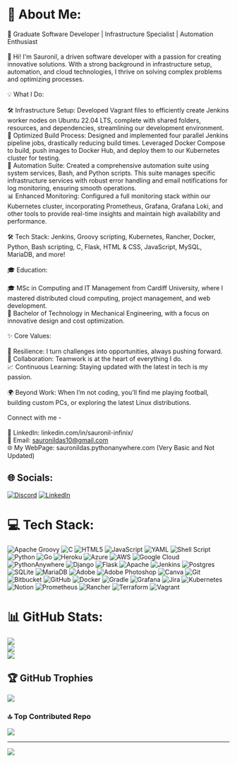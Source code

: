 # 💫 About Me:
🚀 Graduate Software Developer | Infrastructure Specialist | Automation Enthusiast<br><br>👋 Hi! I'm Sauronil, a driven software developer with a passion for creating innovative solutions. With a strong background in infrastructure setup, automation, and cloud technologies, I thrive on solving complex problems and optimizing processes.<br><br>💡 What I Do:<br><br>    🛠 Infrastructure Setup: Developed Vagrant files to efficiently create Jenkins worker nodes on Ubuntu 22.04 LTS, complete with shared folders, resources, and dependencies, streamlining our development environment.<br>    🚀 Optimized Build Process: Designed and implemented four parallel Jenkins pipeline jobs, drastically reducing build times. Leveraged Docker Compose to build, push images to Docker Hub, and deploy them to our Kubernetes cluster for testing.<br>    🤖 Automation Suite: Created a comprehensive automation suite using system services, Bash, and Python scripts. This suite manages specific infrastructure services with robust error handling and email notifications for log monitoring, ensuring smooth operations.<br>    📊 Enhanced Monitoring: Configured a full monitoring stack within our Kubernetes cluster, incorporating Prometheus, Grafana, Grafana Loki, and other tools to provide real-time insights and maintain high availability and performance.<br><br>🛠 Tech Stack: Jenkins, Groovy scripting, Kubernetes, Rancher, Docker, Python, Bash scripting, C, Flask, HTML & CSS, JavaScript, MySQL, MariaDB, and more!<br><br>🎓 Education:<br><br>    🎓 MSc in Computing and IT Management from Cardiff University, where I mastered distributed cloud computing, project management, and web development.<br>    🔧 Bachelor of Technology in Mechanical Engineering, with a focus on innovative design and cost optimization.<br><br>✨ Core Values:<br><br>    💪 Resilience: I turn challenges into opportunities, always pushing forward.<br>    🤝 Collaboration: Teamwork is at the heart of everything I do.<br>    📈 Continuous Learning: Staying updated with the latest in tech is my passion.<br><br>🌍 Beyond Work: When I’m not coding, you’ll find me playing football, building custom PCs, or exploring the latest Linux distributions.<br><br>Connect with me - <br><br>💼 LinkedIn: linkedin.com/in/sauronil-infinix/<br>📧 Email: sauronildas10@gmail.com<br>🌐 My WebPage: sauronildas.pythonanywhere.com (Very Basic and Not Updated)


## 🌐 Socials:
[![Discord](https://img.shields.io/badge/Discord-%237289DA.svg?logo=discord&logoColor=white)](https://discord.gg/https://discord.gg/e9wGun6qJE) [![LinkedIn](https://img.shields.io/badge/LinkedIn-%230077B5.svg?logo=linkedin&logoColor=white)](https://linkedin.com/in/https://www.linkedin.com/in/sauronil-infinix/) 

# 💻 Tech Stack:
![Apache Groovy](https://img.shields.io/badge/Apache%20Groovy-4298B8.svg?style=for-the-badge&logo=Apache+Groovy&logoColor=white) ![C](https://img.shields.io/badge/c-%2300599C.svg?style=for-the-badge&logo=c&logoColor=white) ![HTML5](https://img.shields.io/badge/html5-%23E34F26.svg?style=for-the-badge&logo=html5&logoColor=white) ![JavaScript](https://img.shields.io/badge/javascript-%23323330.svg?style=for-the-badge&logo=javascript&logoColor=%23F7DF1E) ![YAML](https://img.shields.io/badge/yaml-%23ffffff.svg?style=for-the-badge&logo=yaml&logoColor=151515) ![Shell Script](https://img.shields.io/badge/shell_script-%23121011.svg?style=for-the-badge&logo=gnu-bash&logoColor=white) ![Python](https://img.shields.io/badge/python-3670A0?style=for-the-badge&logo=python&logoColor=ffdd54) ![Go](https://img.shields.io/badge/go-%2300ADD8.svg?style=for-the-badge&logo=go&logoColor=white) ![Heroku](https://img.shields.io/badge/heroku-%23430098.svg?style=for-the-badge&logo=heroku&logoColor=white) ![Azure](https://img.shields.io/badge/azure-%230072C6.svg?style=for-the-badge&logo=microsoftazure&logoColor=white) ![AWS](https://img.shields.io/badge/AWS-%23FF9900.svg?style=for-the-badge&logo=amazon-aws&logoColor=white) ![Google Cloud](https://img.shields.io/badge/GoogleCloud-%234285F4.svg?style=for-the-badge&logo=google-cloud&logoColor=white) ![PythonAnywhere](https://img.shields.io/badge/pythonanywhere-%232F9FD7.svg?style=for-the-badge&logo=pythonanywhere&logoColor=151515) ![Django](https://img.shields.io/badge/django-%23092E20.svg?style=for-the-badge&logo=django&logoColor=white) ![Flask](https://img.shields.io/badge/flask-%23000.svg?style=for-the-badge&logo=flask&logoColor=white) ![Apache](https://img.shields.io/badge/apache-%23D42029.svg?style=for-the-badge&logo=apache&logoColor=white) ![Jenkins](https://img.shields.io/badge/jenkins-%232C5263.svg?style=for-the-badge&logo=jenkins&logoColor=white) ![Postgres](https://img.shields.io/badge/postgres-%23316192.svg?style=for-the-badge&logo=postgresql&logoColor=white) ![SQLite](https://img.shields.io/badge/sqlite-%2307405e.svg?style=for-the-badge&logo=sqlite&logoColor=white) ![MariaDB](https://img.shields.io/badge/MariaDB-003545?style=for-the-badge&logo=mariadb&logoColor=white) ![Adobe](https://img.shields.io/badge/adobe-%23FF0000.svg?style=for-the-badge&logo=adobe&logoColor=white) ![Adobe Photoshop](https://img.shields.io/badge/adobe%20photoshop-%2331A8FF.svg?style=for-the-badge&logo=adobe%20photoshop&logoColor=white) ![Canva](https://img.shields.io/badge/Canva-%2300C4CC.svg?style=for-the-badge&logo=Canva&logoColor=white) ![Git](https://img.shields.io/badge/git-%23F05033.svg?style=for-the-badge&logo=git&logoColor=white) ![Bitbucket](https://img.shields.io/badge/bitbucket-%230047B3.svg?style=for-the-badge&logo=bitbucket&logoColor=white) ![GitHub](https://img.shields.io/badge/github-%23121011.svg?style=for-the-badge&logo=github&logoColor=white) ![Docker](https://img.shields.io/badge/docker-%230db7ed.svg?style=for-the-badge&logo=docker&logoColor=white) ![Gradle](https://img.shields.io/badge/Gradle-02303A.svg?style=for-the-badge&logo=Gradle&logoColor=white) ![Grafana](https://img.shields.io/badge/grafana-%23F46800.svg?style=for-the-badge&logo=grafana&logoColor=white) ![Jira](https://img.shields.io/badge/jira-%230A0FFF.svg?style=for-the-badge&logo=jira&logoColor=white) ![Kubernetes](https://img.shields.io/badge/kubernetes-%23326ce5.svg?style=for-the-badge&logo=kubernetes&logoColor=white) ![Notion](https://img.shields.io/badge/Notion-%23000000.svg?style=for-the-badge&logo=notion&logoColor=white) ![Prometheus](https://img.shields.io/badge/Prometheus-E6522C?style=for-the-badge&logo=Prometheus&logoColor=white) ![Rancher](https://img.shields.io/badge/rancher-%230075A8.svg?style=for-the-badge&logo=rancher&logoColor=white) ![Terraform](https://img.shields.io/badge/terraform-%235835CC.svg?style=for-the-badge&logo=terraform&logoColor=white) ![Vagrant](https://img.shields.io/badge/vagrant-%231563FF.svg?style=for-the-badge&logo=vagrant&logoColor=white)
# 📊 GitHub Stats:
![](https://github-readme-stats.vercel.app/api?username=sauronil-das&theme=dark&hide_border=false&include_all_commits=false&count_private=false)<br/>
![](https://github-readme-streak-stats.herokuapp.com/?user=sauronil-das&theme=dark&hide_border=false)<br/>
![](https://github-readme-stats.vercel.app/api/top-langs/?username=sauronil-das&theme=dark&hide_border=false&include_all_commits=false&count_private=false&layout=compact)

## 🏆 GitHub Trophies
![](https://github-profile-trophy.vercel.app/?username=sauronil-das&theme=radical&no-frame=false&no-bg=true&margin-w=4)

### 🔝 Top Contributed Repo
![](https://github-contributor-stats.vercel.app/api?username=sauronil-das&limit=5&theme=dark&combine_all_yearly_contributions=true)

---
[![](https://visitcount.itsvg.in/api?id=sauronil-das&icon=0&color=0)](https://visitcount.itsvg.in)

<!-- Proudly created with GPRM ( https://gprm.itsvg.in ) -->
